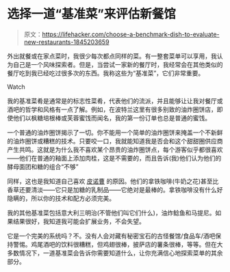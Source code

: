 # 选择一道“基准菜”来评估新餐馆

> 原文：<https://lifehacker.com/choose-a-benchmark-dish-to-evaluate-new-restaurants-1845203659>

外出就餐或在家点菜时，我很少每次都点同样的菜。有一整套菜单可以享用，我认为自己是一个风味探索者。但是，当尝试一家新的餐厅时，我经常会在其他类似的餐厅吃到我已经吃过很多次的东西。我称这些为“基准菜”，它们非常重要。

Watch

我的基准菜肴是通常是的标志性菜肴，代表他们的流派，并且能够让让我对餐厅或酒吧的哲学和风格有一点了解。例如，在波特兰这里有很多别致的油炸圈饼店，即使他们以枫糖培根棒或芙蓉蜜饯而闻名，我的第一份订单也总是普通的蜜饯。

一个普通的油炸圈饼揭示了一切。你不能用一个简单的油炸圈饼来掩盖一个不新鲜的油炸圈饼或糟糕的技术。只要咬一口，我就能知道我是否会和这个甜甜圈供应商产生共鸣。这就是为什么我不喜欢某个昂贵的油炸圈饼点，每个游客似乎都很喜欢——他们在普通的釉面上添加肉桂，这是不需要的，而且告诉(我)他们认为他们的酵母面团和糖的组合“不够”

同样，这也是我知道自己喜欢 [皮诺曹](https://www.pinologelato.com/) 的原因。他们的拿铁咖啡(牛奶之花)甚至比香草还要清淡——它只是加糖的乳制品——它绝对是最棒的。拿铁咖啡没有什么好隐瞒的，所以你的技术和配方必须完美。

我的其他基准菜包括意大利三明治(不管他们叫它们什么)，油炸鲶鱼和马提尼。如果结果很好，我知道我可能会扩展业务，不会失望。

它是一个完美的系统吗？不。没有人会对藏有秘密宝石的古怪餐馆/食品车/酒吧保持警惕。鸡尾酒吧的饮料很糟糕，但鸡翅很棒，披萨店的薯条很棒，等等。但在大多数情况下，一道基准菜会告诉你需要知道什么，让你充满信心地探索菜单的其余部分。